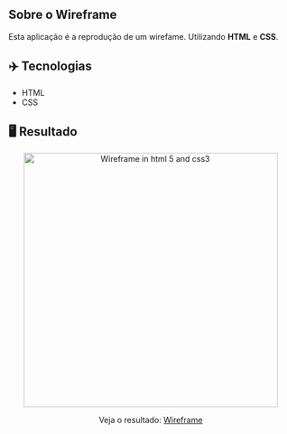## Sobre o Wireframe

Esta aplicação é a reprodução de um wirefame. Utilizando **HTML** e **CSS**.

## ✈️ Tecnologias

- HTML
- CSS

## 🖥️ Resultado

<div align="center">
  <img alt="Wireframe in html 5 and css3" src="https://danrocha.com.br/wireframe.png" width="450px"> 
  <p>Veja o resultado: <a href="https://wireframe-danrochadev.netlify.app">Wireframe</a></p>
</div>
